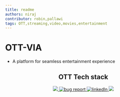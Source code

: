 ```yaml
---
title: readme
authors: niraj
contributor: robin,pallawi
tags: OTT,streaming,video,movies,entertainment
---
```


# OTT-VIA

- A platform for seamless entertainment experience
<div align="center">
  <h2>OTT Tech stack</h2>
</div>

<div align="center">
  <a href="" target="_blank">
    <img src="https://img.icons8.com/material/24/000000/twitter--v2.png"/>
  </a>
  <a href="" target="_blank">
    <img src="https://img.icons8.com/ios/50/null/bug.png"alt="bug report">
  </a>
  <a href="">
    <img src="https://img.icons8.com/color/48/null/linkedin.png" alt="linkedIn"/>
  </a>
  <a href="_blank">
    <img src="https://img.icons8.com/sf-regular-filled/48/null/program--v1.png"/>
  </a>
</div>
